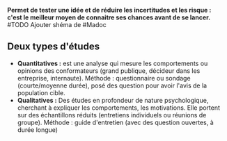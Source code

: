 **Permet de tester une idée et de réduire les incertitudes et les risque : c'est le meilleur moyen de connaitre ses chances avant de se lancer.**
#TODO Ajouter shéma de #Madoc 
## Deux types d'études
- **Quantitatives :** est une analyse qui mesure les comportements ou opinions des conformateurs (grand publique, décideur dans les entreprise, internaute). Méthode : questionnaire ou sondage (courte/moyenne durée), posé des question pour avoir l'avis de la population cible.
- **Qualitatives :** Des études en profondeur de nature psychologique, cherchant à expliquer les comportements, les motivations. Elle portent sur des échantillons réduits (entretiens individuels ou réunions de groupe). Méthode : guide d'entretien (avec des question ouvertes, à durée longue)
